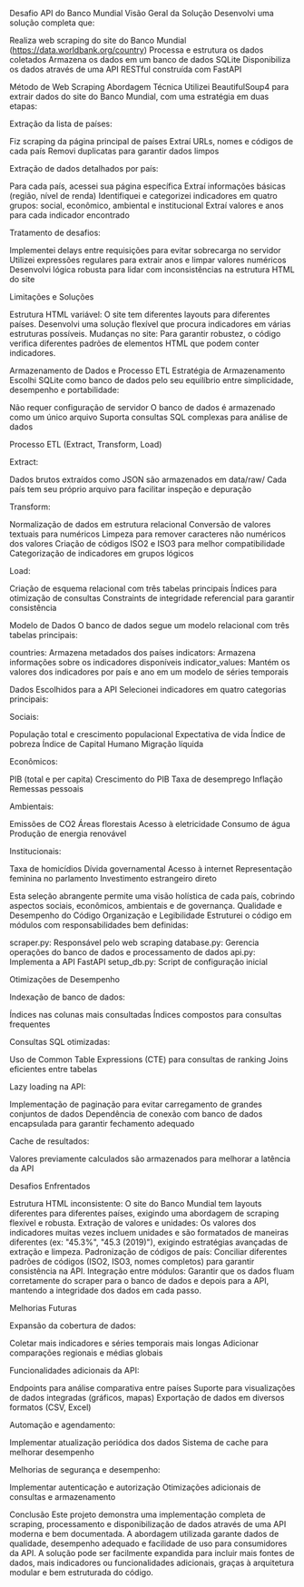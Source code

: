 Desafio API do Banco Mundial
Visão Geral da Solução
Desenvolvi uma solução completa que:

Realiza web scraping do site do Banco Mundial (https://data.worldbank.org/country)
Processa e estrutura os dados coletados
Armazena os dados em um banco de dados SQLite
Disponibiliza os dados através de uma API RESTful construída com FastAPI

Método de Web Scraping
Abordagem Técnica
Utilizei BeautifulSoup4 para extrair dados do site do Banco Mundial, com uma estratégia em duas etapas:

Extração da lista de países:

Fiz scraping da página principal de países
Extraí URLs, nomes e códigos de cada país
Removi duplicatas para garantir dados limpos


Extração de dados detalhados por país:

Para cada país, acessei sua página específica
Extraí informações básicas (região, nível de renda)
Identifiquei e categorizei indicadores em quatro grupos: social, econômico, ambiental e institucional
Extraí valores e anos para cada indicador encontrado


Tratamento de desafios:

Implementei delays entre requisições para evitar sobrecarga no servidor
Utilizei expressões regulares para extrair anos e limpar valores numéricos
Desenvolvi lógica robusta para lidar com inconsistências na estrutura HTML do site



Limitações e Soluções

Estrutura HTML variável: O site tem diferentes layouts para diferentes países. Desenvolvi uma solução flexível que procura indicadores em várias estruturas possíveis.
Mudanças no site: Para garantir robustez, o código verifica diferentes padrões de elementos HTML que podem conter indicadores.

Armazenamento de Dados e Processo ETL
Estratégia de Armazenamento
Escolhi SQLite como banco de dados pelo seu equilíbrio entre simplicidade, desempenho e portabilidade:

Não requer configuração de servidor
O banco de dados é armazenado como um único arquivo
Suporta consultas SQL complexas para análise de dados

Processo ETL (Extract, Transform, Load)

Extract:

Dados brutos extraídos como JSON são armazenados em data/raw/
Cada país tem seu próprio arquivo para facilitar inspeção e depuração


Transform:

Normalização de dados em estrutura relacional
Conversão de valores textuais para numéricos
Limpeza para remover caracteres não numéricos dos valores
Criação de códigos ISO2 e ISO3 para melhor compatibilidade
Categorização de indicadores em grupos lógicos


Load:

Criação de esquema relacional com três tabelas principais
Índices para otimização de consultas
Constraints de integridade referencial para garantir consistência



Modelo de Dados
O banco de dados segue um modelo relacional com três tabelas principais:

countries: Armazena metadados dos países
indicators: Armazena informações sobre os indicadores disponíveis
indicator_values: Mantém os valores dos indicadores por país e ano em um modelo de séries temporais

Dados Escolhidos para a API
Selecionei indicadores em quatro categorias principais:

Sociais:

População total e crescimento populacional
Expectativa de vida
Índice de pobreza
Índice de Capital Humano
Migração líquida


Econômicos:

PIB (total e per capita)
Crescimento do PIB
Taxa de desemprego
Inflação
Remessas pessoais


Ambientais:

Emissões de CO2
Áreas florestais
Acesso à eletricidade
Consumo de água
Produção de energia renovável


Institucionais:

Taxa de homicídios
Dívida governamental
Acesso à internet
Representação feminina no parlamento
Investimento estrangeiro direto



Esta seleção abrangente permite uma visão holística de cada país, cobrindo aspectos sociais, econômicos, ambientais e de governança.
Qualidade e Desempenho do Código
Organização e Legibilidade
Estruturei o código em módulos com responsabilidades bem definidas:

scraper.py: Responsável pelo web scraping
database.py: Gerencia operações do banco de dados e processamento de dados
api.py: Implementa a API FastAPI
setup_db.py: Script de configuração inicial

Otimizações de Desempenho

Indexação de banco de dados:

Índices nas colunas mais consultadas
Índices compostos para consultas frequentes


Consultas SQL otimizadas:

Uso de Common Table Expressions (CTE) para consultas de ranking
Joins eficientes entre tabelas


Lazy loading na API:

Implementação de paginação para evitar carregamento de grandes conjuntos de dados
Dependência de conexão com banco de dados encapsulada para garantir fechamento adequado


Cache de resultados:

Valores previamente calculados são armazenados para melhorar a latência da API



Desafios Enfrentados

Estrutura HTML inconsistente:
O site do Banco Mundial tem layouts diferentes para diferentes países, exigindo uma abordagem de scraping flexível e robusta.
Extração de valores e unidades:
Os valores dos indicadores muitas vezes incluem unidades e são formatados de maneiras diferentes (ex: "45.3%", "45.3 (2019)"), exigindo estratégias avançadas de extração e limpeza.
Padronização de códigos de país:
Conciliar diferentes padrões de códigos (ISO2, ISO3, nomes completos) para garantir consistência na API.
Integração entre módulos:
Garantir que os dados fluam corretamente do scraper para o banco de dados e depois para a API, mantendo a integridade dos dados em cada passo.

Melhorias Futuras

Expansão da cobertura de dados:

Coletar mais indicadores e séries temporais mais longas
Adicionar comparações regionais e médias globais


Funcionalidades adicionais da API:

Endpoints para análise comparativa entre países
Suporte para visualizações de dados integradas (gráficos, mapas)
Exportação de dados em diversos formatos (CSV, Excel)


Automação e agendamento:

Implementar atualização periódica dos dados
Sistema de cache para melhorar desempenho


Melhorias de segurança e desempenho:

Implementar autenticação e autorização
Otimizações adicionais de consultas e armazenamento



Conclusão
Este projeto demonstra uma implementação completa de scraping, processamento e disponibilização de dados através de uma API moderna e bem documentada. A abordagem utilizada garante dados de qualidade, desempenho adequado e facilidade de uso para consumidores da API.
A solução pode ser facilmente expandida para incluir mais fontes de dados, mais indicadores ou funcionalidades adicionais, graças à arquitetura modular e bem estruturada do código.